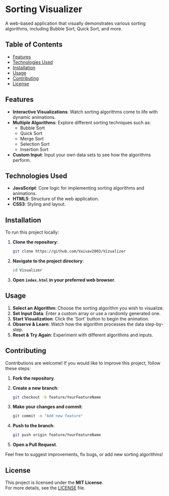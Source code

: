 # Sorting Visualizer

A web-based application that visually demonstrates various sorting algorithms, including Bubble Sort, Quick Sort, and more.

## Table of Contents

- [Features](#features)
- [Technologies Used](#technologies-used)
- [Installation](#installation)
- [Usage](#usage)
- [Contributing](#contributing)
- [License](#license)

## Features

- **Interactive Visualizations**: Watch sorting algorithms come to life with dynamic animations.
- **Multiple Algorithms**: Explore different sorting techniques such as:
  - Bubble Sort
  - Quick Sort
  - Merge Sort
  - Selection Sort
  - Insertion Sort
- **Custom Input**: Input your own data sets to see how the algorithms perform.

## Technologies Used

- **JavaScript**: Core logic for implementing sorting algorithms and animations.
- **HTML5**: Structure of the web application.
- **CSS3**: Styling and layout.

## Installation

To run this project locally:

1. **Clone the repository**:

   ```sh
   git clone https://github.com/Vaivav2003/Vizualizer
   ```

2. **Navigate to the project directory**:

   ```sh
   cd Visualizer
   ```

3. **Open `index.html` in your preferred web browser**.

## Usage

1. **Select an Algorithm**: Choose the sorting algorithm you wish to visualize.
2. **Set Input Data**: Enter a custom array or use a randomly generated one.
3. **Start Visualization**: Click the 'Sort' button to begin the animation.
4. **Observe & Learn**: Watch how the algorithm processes the data step-by-step.
5. **Reset & Try Again**: Experiment with different algorithms and inputs.

## Contributing

Contributions are welcome! If you would like to improve this project, follow these steps:

1. **Fork the repository**.
2. **Create a new branch**:

   ```sh
   git checkout -b feature/YourFeatureName
   ```

3. **Make your changes and commit**:

   ```sh
   git commit -m "Add new feature"
   ```

4. **Push to the branch**:

   ```sh
   git push origin feature/YourFeatureName
   ```

5. **Open a Pull Request**.

Feel free to suggest improvements, fix bugs, or add new sorting algorithms!

## License

This project is licensed under the **MIT License**.  
For more details, see the [LICENSE](LICENSE) file.
